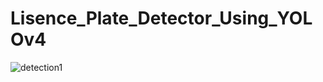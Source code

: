 # Lisence_Plate_Detector_Using_YOLOv4
![detection1](https://github.com/code-guy-ashish/Lisence_Plate_Detector_Using_YOLOv4/assets/60579703/b70fd82b-8cff-4963-8b9d-ff61d08125be)
